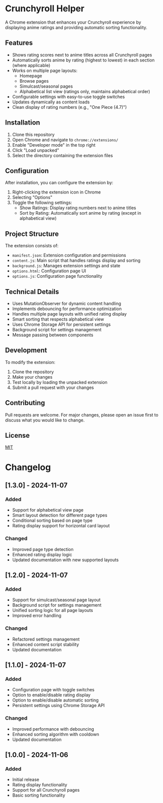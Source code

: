 # Crunchyroll Helper

A Chrome extension that enhances your Crunchyroll experience by displaying anime ratings and providing automatic sorting functionality.

## Features
- Shows rating scores next to anime titles across all Crunchyroll pages
- Automatically sorts anime by rating (highest to lowest) in each section (where applicable)
- Works on multiple page layouts:
  - Homepage
  - Browse pages
  - Simulcast/seasonal pages
  - Alphabetical list view (ratings only, maintains alphabetical order)
- Configurable settings with easy-to-use toggle switches
- Updates dynamically as content loads
- Clean display of rating numbers (e.g., "One Piece (4.7)")

## Installation
1. Clone this repository
2. Open Chrome and navigate to `chrome://extensions/`
3. Enable "Developer mode" in the top right
4. Click "Load unpacked"
5. Select the directory containing the extension files

## Configuration
After installation, you can configure the extension by:
1. Right-clicking the extension icon in Chrome
2. Selecting "Options"
3. Toggle the following settings:
   - Show Ratings: Display rating numbers next to anime titles
   - Sort by Rating: Automatically sort anime by rating (except in alphabetical view)

## Project Structure
The extension consists of:
- `manifest.json`: Extension configuration and permissions
- `content.js`: Main script that handles ratings display and sorting
- `background.js`: Manages extension settings and state
- `options.html`: Configuration page UI
- `options.js`: Configuration page functionality

## Technical Details
- Uses MutationObserver for dynamic content handling
- Implements debouncing for performance optimization
- Handles multiple page layouts with unified rating display
- Smart sorting that respects alphabetical view
- Uses Chrome Storage API for persistent settings
- Background script for settings management
- Message passing between components

## Development
To modify the extension:
1. Clone the repository
2. Make your changes
3. Test locally by loading the unpacked extension
4. Submit a pull request with your changes

## Contributing
Pull requests are welcome. For major changes, please open an issue first to discuss what you would like to change.

## License
[MIT](https://choosealicense.com/licenses/mit/)

# Changelog

## [1.3.0] - 2024-11-07
### Added
- Support for alphabetical view page
- Smart layout detection for different page types
- Conditional sorting based on page type
- Rating display support for horizontal card layout

### Changed
- Improved page type detection
- Enhanced rating display logic
- Updated documentation with new supported layouts

## [1.2.0] - 2024-11-07
### Added
- Support for simulcast/seasonal page layout
- Background script for settings management
- Unified sorting logic for all page layouts
- Improved error handling

### Changed
- Refactored settings management
- Enhanced content script stability
- Updated documentation

## [1.1.0] - 2024-11-07
### Added
- Configuration page with toggle switches
- Option to enable/disable rating display
- Option to enable/disable automatic sorting
- Persistent settings using Chrome Storage API

### Changed
- Improved performance with debouncing
- Enhanced sorting algorithm with cooldown
- Updated documentation

## [1.0.0] - 2024-11-06
### Added
- Initial release
- Rating display functionality
- Support for all Crunchyroll pages
- Basic sorting functionality